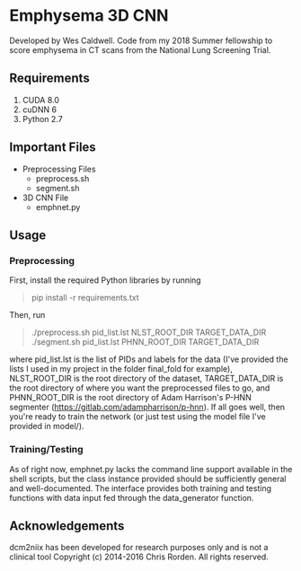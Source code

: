 # Emphysema 3D CNN

Developed by Wes Caldwell.
Code from my 2018 Summer fellowship to score emphysema in CT scans from the National Lung Screening Trial.


## Requirements

1. CUDA 8.0
2. cuDNN 6
3. Python 2.7

## Important Files

* Preprocessing Files
	* preprocess.sh
	* segment.sh
* 3D CNN File
	* emphnet.py

## Usage

### Preprocessing

First, install the required Python libraries by running

>pip install -r requirements.txt

Then, run

>./preprocess.sh pid_list.lst NLST_ROOT_DIR TARGET_DATA_DIR
>./segment.sh pid_list.lst PHNN_ROOT_DIR TARGET_DATA_DIR

where pid_list.lst is the list of PIDs and labels for the data (I've provided the lists I used in my project in the folder final_fold for example), NLST_ROOT_DIR is the root directory of the dataset, TARGET_DATA_DIR is the root directory of where you want the preprocessed files to go, and PHNN_ROOT_DIR is the root directory of Adam Harrison's P-HNN segmenter (https://gitlab.com/adampharrison/p-hnn). If all goes well, then you're ready to train the network (or just test using the model file I've provided in model/).

### Training/Testing

As of right now, emphnet.py lacks the command line support available in the shell scripts, but the class instance provided should be sufficiently general and well-documented. The interface provides both training and testing functions with data input fed through the data_generator function.

## Acknowledgements

dcm2niix has been developed for research purposes only and is not a clinical tool
Copyright (c) 2014-2016 Chris Rorden. All rights reserved.
